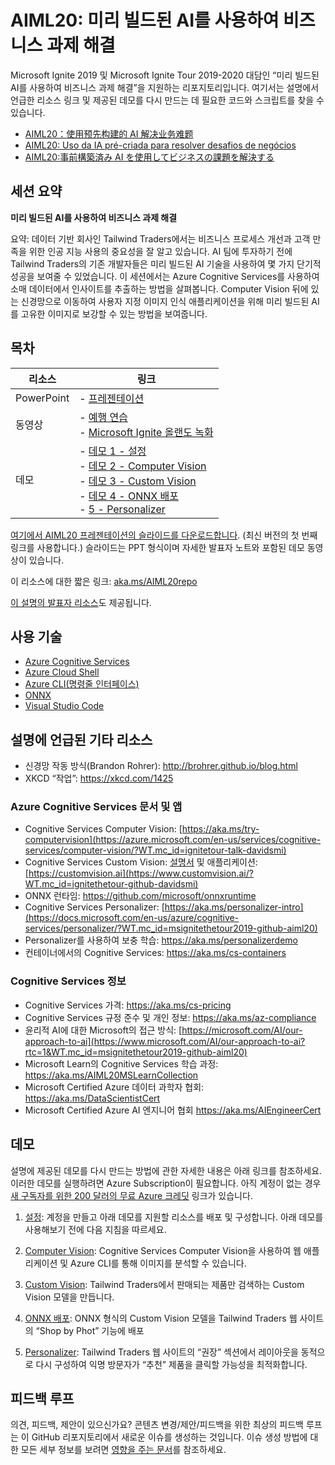 # <a name="aiml20-using-pre-built-ai-to-solve-business-challenges"></a>AIML20: 미리 빌드된 AI를 사용하여 비즈니스 과제 해결

Microsoft Ignite 2019 및 Microsoft Ignite Tour 2019-2020 대담인 “미리 빌드된 AI를 사용하여 비즈니스 과제 해결”을 지원하는 리포지토리입니다. 여기서는 설명에서 언급한 리소스 링크 및 제공된 데모를 다시 만드는 데 필요한 코드와 스크립트를 찾을 수 있습니다.

* [AIML20：使用预先构建的 AI 解决业务难题](https://github.com/microsoft/ignite-learning-paths-training-aiml/tree/master-SimplifiedChinese/aiml20)
* [AIML20: Uso da IA pré-criada para resolver desafios de negócios](https://github.com/microsoft/ignite-learning-paths-training-aiml/tree/master-PortugueseBrazil/aiml20)
* [AIML20:事前構築済み AI を使用してビジネスの課題を解決する](https://github.com/microsoft/ignite-learning-paths-training-aiml/tree/master-Japanese/aiml20)

## <a name="session-abstract"></a>세션 요약

**미리 빌드된 AI를 사용하여 비즈니스 과제 해결**

요약: 데이터 기반 회사인 Tailwind Traders에서는 비즈니스 프로세스 개선과 고객 만족을 위한 인공 지능 사용의 중요성을 잘 알고 있습니다. AI 팀에 투자하기 전에 Tailwind Traders의 기존 개발자들은 미리 빌드된 AI 기술을 사용하여 몇 가지 단기적 성공을 보여줄 수 있었습니다. 이 세션에서는 Azure Cognitive Services를 사용하여 소매 데이터에서 인사이트를 추출하는 방법을 살펴봅니다. Computer Vision 뒤에 있는 신경망으로 이동하여 사용자 지정 이미지 인식 애플리케이션을 위해 미리 빌드된 AI를 고유한 이미지로 보강할 수 있는 방법을 보여줍니다.

## <a name="table-of-content"></a>목차
 

| 리소스          | 링크                            |
|-------------------|----------------------------------|
| PowerPoint        | - [프레젠테이션](presentations.md) |
| 동영상            | - [예행 연습](https://youtu.be/jRO-5g-HYuU) <br/>- [Microsoft Ignite 올랜도 녹화](https://myignite.techcommunity.microsoft.com/sessions/82987?source=sessions) |
| 데모             | - [데모 1 - 설정](https://github.com/microsoft/ignite-learning-paths-training-aiml/blob/master/aiml20/DEMO%20Setup.md) <br/>- [데모 2 - Computer Vision](https://github.com/microsoft/ignite-learning-paths-training-aiml/blob/master/aiml20/DEMO%20Computer%20Vision.md) <br/>- [데모 3 - Custom Vision](https://github.com/microsoft/ignite-learning-paths-training-aiml/blob/master/aiml20/DEMO%20Custom%20Vision.md)<br/>- [데모 4 - ONNX 배포](https://github.com/microsoft/ignite-learning-paths-training-aiml/blob/master/aiml20/DEMO%20ONNX%20deployment.md) <br/>- [ 5 - Personalizer](https://github.com/microsoft/ignite-learning-paths-training-aiml/blob/master/aiml20/DEMO%20Personalizer.md) | 

[여기에서 AIML20 프레젠테이션의 슬라이드를 다운로드합니다](presentations.md). (최신 버전의 첫 번째 링크를 사용합니다.) 슬라이드는 PPT 형식이며 자세한 발표자 노트와 포함된 데모 동영상이 있습니다.

이 리소스에 대한 짧은 링크: [aka.ms/AIML20repo](https://aka.ms/AIML20repo) 

[이 설명의 발표자 리소스](README-Presenters.md)도 제공됩니다.



## <a name="technologies-used"></a>사용 기술

* [Azure Cognitive Services](https://docs.microsoft.com/en-us/azure/cognitive-services/?WT.mc_id=msignitethetour2019-github-aiml20)
* [Azure Cloud Shell](https://docs.microsoft.com/en-us/azure/cloud-shell/overview?WT.mc_id=msignitethetour2019-github-aiml20)
* [Azure CLI(명령줄 인터페이스)](https://docs.microsoft.com/en-us/cli/azure/?view=azure-cli-latest?WT.mc_id=msignitethetour2019-github-aiml20)
* [ONNX](https://github.com/onnx/onnx)
* [Visual Studio Code](https://code.visualstudio.com/)

## <a name="other-resources-mentioned-in-talk"></a>설명에 언급된 기타 리소스

* 신경망 작동 방식(Brandon Rohrer): http://brohrer.github.io/blog.html
* XKCD “작업”: https://xkcd.com/1425

### <a name="azure-cognitive-services-docs-and-apps"></a>Azure Cognitive Services 문서 및 앱

* Cognitive Services Computer Vision: [https://aka.ms/try-computervision](https://azure.microsoft.com/en-us/services/cognitive-services/computer-vision/?WT.mc_id=ignitetour-talk-davidsmi)  
* Cognitive Services Custom Vision: [설명서](https://docs.microsoft.com/en-us/azure/cognitive-services/custom-vision-service/?WT.mc_id=ignitethetour-github-davidsmi) 및 애플리케이션: [https://customvision.ai](https://www.customvision.ai/?WT.mc_id=ignitethetour-github-davidsmi)
* ONNX 런타임: https://github.com/microsoft/onnxruntime
* Cognitive Services Personalizer: [https://aka.ms/personalizer-intro](https://docs.microsoft.com/en-us/azure/cognitive-services/personalizer/?WT.mc_id=msignitethetour2019-github-aiml20)
* Personalizer를 사용하여 보충 학습: https://aka.ms/personalizerdemo
* 컨테이너에서의 Cognitive Services: https://aka.ms/cs-containers

### <a name="cognitive-services-information"></a>Cognitive Services 정보

* Cognitive Services 가격: https://aka.ms/cs-pricing 
* Cognitive Services 규정 준수 및 개인 정보: https://aka.ms/az-compliance
* 윤리적 AI에 대한 Microsoft의 접근 방식: [https://microsoft.com/AI/our-approach-to-ai](https://www.microsoft.com/AI/our-approach-to-ai?rtc=1&WT.mc_id=msignitethetour2019-github-aiml20)
* Microsoft Learn의 Cognitive Services 학습 과정: https://aka.ms/AIML20MSLearnCollection
* Microsoft Certified Azure 데이터 과학자 협회: https://aka.ms/DataScientistCert 
* Microsoft Certified Azure AI 엔지니어 협회 https://aka.ms/AIEngineerCert

## <a name="demonstrations"></a>데모

설명에 제공된 데모를 다시 만드는 방법에 관한 자세한 내용은 아래 링크를 참조하세요. 이러한 데모를 실행하려면 Azure Subscription이 필요합니다. 아직 계정이 없는 경우 [새 구독자를 위한 200 달러의 무료 Azure 크레딧](https://aka.ms/azure-free-credits) 링크가 있습니다.

1. [설정](DEMO%20Setup.md): 계정을 만들고 아래 데모를 지원할 리소스를 배포 및 구성합니다. 아래 데모를 사용해보기 전에 다음 지침을 따르세요.

1. [Computer Vision](DEMO%20Computer%20Vision.md): Cognitive Services Computer Vision을 사용하여 웹 애플리케이션 및 Azure CLI를 통해 이미지를 분석할 수 있습니다.

1. [Custom Vision](DEMO%20Custom%20Vision.md): Tailwind Traders에서 판매되는 제품만 검색하는 Custom Vision 모델을 만듭니다.

1. [ONNX 배포](DEMO%20ONNX%20deployment.md): ONNX 형식의 Custom Vision 모델을 Tailwind Traders 웹 사이트의 “Shop by Phot” 기능에 배포

1. [Personalizer](DEMO%20Personalizer.md): Tailwind Traders 웹 사이트의 “권장” 섹션에서 레이아웃을 동적으로 다시 구성하여 익명 방문자가 “추천” 제품을 클릭할 가능성을 최적화합니다.

## <a name="feedback-loop"></a>피드백 루프

의견, 피드백, 제안이 있으신가요? 콘텐츠 변경/제안/피드백을 위한 최상의 피드백 루프는 이 GitHub 리포지토리에서 새로운 이슈를 생성하는 것입니다. 이슈 생성 방법에 대한 모든 세부 정보를 보려면 [영향을 주는 문서](../CONTRIBUTING.md)를 참조하세요.
